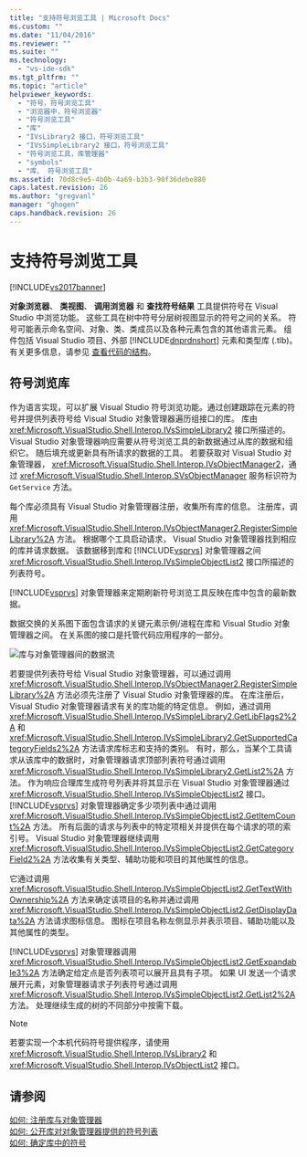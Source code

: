 ```yaml
---
title: "支持符号浏览工具 | Microsoft Docs"
ms.custom: ""
ms.date: "11/04/2016"
ms.reviewer: ""
ms.suite: ""
ms.technology: 
  - "vs-ide-sdk"
ms.tgt_pltfrm: ""
ms.topic: "article"
helpviewer_keywords: 
  - "符号，符号浏览工具"
  - "浏览器中，符号浏览器"
  - "符号浏览工具"
  - "库"
  - "IVsLibrary2 接口，符号浏览工具"
  - "IVsSimpleLibrary2 接口，符号浏览工具"
  - "符号浏览工具，库管理器"
  - "symbols"
  - "库、 符号浏览工具"
ms.assetid: 70d8c9e5-4b0b-4a69-b3b3-90f36debe880
caps.latest.revision: 26
ms.author: "gregvanl"
manager: "ghogen"
caps.handback.revision: 26
---
```

# 支持符号浏览工具
[!INCLUDE[vs2017banner](../../code-quality/includes/vs2017banner.md)]

**对象浏览器**、 **类视图**、 **调用浏览器** 和 **查找符号结果** 工具提供符号在 Visual Studio 中浏览功能。  这些工具在树中符号分层树视图显示的符号之间的关系。  符号可能表示命名空间、对象、类、类成员以及各种元素包含的其他语言元素。  组件包括 Visual Studio 项目、外部 [!INCLUDE[dnprdnshort](../../code-quality/includes/dnprdnshort_md.md)] 元素和类型库 \(.tlb\)。  有关更多信息，请参见 [查看代码的结构](../../ide/viewing-the-structure-of-code.md)。  
  
## 符号浏览库  
 作为语言实现，可以扩展 Visual Studio 符号浏览功能。通过创建跟踪在元素的符号并提供列表符号给 Visual Studio 对象管理器遍历组接口的库。  库由 <xref:Microsoft.VisualStudio.Shell.Interop.IVsSimpleLibrary2> 接口所描述的。  Visual Studio 对象管理器响应需要从符号浏览工具的新数据通过从库的数据和组织它。  随后填充或更新具有所请求的数据的工具。  若要获取对 Visual Studio 对象管理器， <xref:Microsoft.VisualStudio.Shell.Interop.IVsObjectManager2>，通过 <xref:Microsoft.VisualStudio.Shell.Interop.SVsObjectManager> 服务标识符为 `GetService` 方法。  
  
 每个库必须具有 Visual Studio 对象管理器注册，收集所有库的信息。  注册库，调用 <xref:Microsoft.VisualStudio.Shell.Interop.IVsObjectManager2.RegisterSimpleLibrary%2A> 方法。  根据哪个工具启动请求， Visual Studio 对象管理器找到相应的库并请求数据。  该数据移到库和 [!INCLUDE[vsprvs](../../code-quality/includes/vsprvs_md.md)] 对象管理器之间 <xref:Microsoft.VisualStudio.Shell.Interop.IVsSimpleObjectList2> 接口所描述的列表符号。  
  
 [!INCLUDE[vsprvs](../../code-quality/includes/vsprvs_md.md)] 对象管理器来定期刷新符号浏览工具反映在库中包含的最新数据。  
  
 数据交换的关系图下面包含请求的关键元素示例\/进程在库和 Visual Studio 对象管理器之间。  在关系图的接口是托管代码应用程序的一部分。  
  
 ![库与对象管理器间的数据流](~/docs/extensibility/internals/media/callbrowserdiagram.gif "CallBrowserDiagram")  
  
 若要提供列表符号给 Visual Studio 对象管理器，可以通过调用 <xref:Microsoft.VisualStudio.Shell.Interop.IVsObjectManager2.RegisterSimpleLibrary%2A> 方法必须先注册了 Visual Studio 对象管理器的库。  在库注册后， Visual Studio 对象管理器请求有关的库功能的特定信息。  例如，通过调用 <xref:Microsoft.VisualStudio.Shell.Interop.IVsSimpleLibrary2.GetLibFlags2%2A> 和 <xref:Microsoft.VisualStudio.Shell.Interop.IVsSimpleLibrary2.GetSupportedCategoryFields2%2A> 方法请求库标志和支持的类别。  有时，那么，当某个工具请求从该库中的数据时，对象管理器请求顶部列表符号通过调用 <xref:Microsoft.VisualStudio.Shell.Interop.IVsSimpleLibrary2.GetList2%2A> 方法。  作为响应合理库生成符号列表并将其显示在 Visual Studio 对象管理器通过 <xref:Microsoft.VisualStudio.Shell.Interop.IVsSimpleObjectList2> 接口。  [!INCLUDE[vsprvs](../../code-quality/includes/vsprvs_md.md)] 对象管理器确定多少项列表中通过调用 <xref:Microsoft.VisualStudio.Shell.Interop.IVsSimpleObjectList2.GetItemCount%2A> 方法。  所有后面的请求与列表中的特定项相关并提供在每个请求的项的索引号。  Visual Studio 对象管理器继续调用 <xref:Microsoft.VisualStudio.Shell.Interop.IVsSimpleObjectList2.GetCategoryField2%2A> 方法收集有关类型、辅助功能和项目的其他属性的信息。  
  
 它通过调用 <xref:Microsoft.VisualStudio.Shell.Interop.IVsSimpleObjectList2.GetTextWithOwnership%2A> 方法来确定该项目的名称并通过调用 <xref:Microsoft.VisualStudio.Shell.Interop.IVsSimpleObjectList2.GetDisplayData%2A> 方法请求图标信息。  图标在项目名称左侧显示并表示项目、辅助功能以及其他属性的类型。  
  
 [!INCLUDE[vsprvs](../../code-quality/includes/vsprvs_md.md)] 对象管理器调用 <xref:Microsoft.VisualStudio.Shell.Interop.IVsSimpleObjectList2.GetExpandable3%2A> 方法确定给定点是否列表项可以展开且具有子项。  如果 UI 发送一个请求展开元素，对象管理器请求子列表符号通过调用 <xref:Microsoft.VisualStudio.Shell.Interop.IVsSimpleObjectList2.GetList2%2A> 方法。  处理继续生成的树的不同部分中按需下载。  
  
> [!NOTE]
>  若要实现一个本机代码符号提供程序，请使用 <xref:Microsoft.VisualStudio.Shell.Interop.IVsLibrary2> 和 <xref:Microsoft.VisualStudio.Shell.Interop.IVsObjectList2> 接口。  
  
## 请参阅  
 [如何: 注册库与对象管理器](../../extensibility/internals/how-to-register-a-library-with-the-object-manager.md)   
 [如何: 公开库对对象管理器提供的符号列表](../../extensibility/internals/how-to-expose-lists-of-symbols-provided-by-the-library-to-the-object-manager.md)   
 [如何: 确定库中的符号](../../extensibility/internals/how-to-identify-symbols-in-a-library.md)
